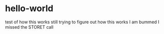 # hello-world
test of how this works
still trying to figure out how this works
I am bummed I missed the STORET call
